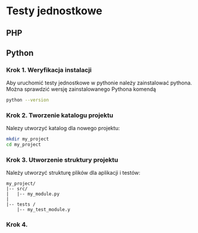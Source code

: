 # Testy jednostkowe

## PHP




## Python

### Krok 1. Weryfikacja instalacji 
Aby uruchomić testy jednostkowe w pythonie należy zainstalować pythona.
Można sprawdzić wersję zainstalowanego Pythona komendą 

```bash
python --version
```
### Krok 2. Tworzenie katalogu projektu

Nalezy utworzyć katalog dla nowego projektu:

```bash
mkdir my_project
cd my_project
```

### Krok 3. Utworzenie struktury projektu

Należy utworzyć strukturę plików dla aplikacji i testów:

```
my_project/
|-- src/
|   |-- my_module.py
|
|-- tests /
    |-- my_test_module.y

```

### Krok 4. 

